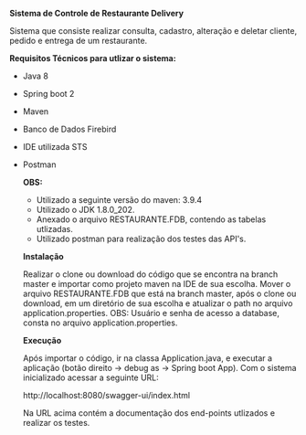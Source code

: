 **Sistema de Controle de Restaurante Delivery**

Sistema que consiste realizar consulta, cadastro, alteração e deletar cliente, pedido e entrega de um restaurante.

**Requisitos Técnicos para utlizar o sistema:**
- Java 8
- Spring boot 2
- Maven
- Banco de Dados Firebird
- IDE utilizada STS
- Postman
  
  **OBS:**
  - Utilizado a seguinte versão do maven: 3.9.4
  - Utilizado o JDK 1.8.0_202.
  - Anexado o arquivo RESTAURANTE.FDB, contendo as tabelas utlizadas.
  - Utilizado postman para realização dos testes das API's.
 
  **Instalação**
  
  Realizar o clone ou download do código que se encontra na branch master e importar como projeto maven na IDE de sua escolha.
  Mover o arquivo RESTAURANTE.FDB que está na branch master, após o clone ou download, em um diretório de sua escolha e atualizar o path no arquivo application.properties.
  OBS: Usuário e senha de acesso a database, consta no arquivo application.properties.

  **Execução**

  Após importar o código, ir na classa Application.java, e executar a aplicação (botão direito -> debug as -> Spring boot App).
  Com o sistema inicializado acessar a seguinte URL:
  
  http://localhost:8080/swagger-ui/index.html
  
  Na URL acima contém a documentação dos end-points utlizados e realizar os testes.


